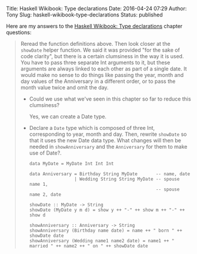 Title: Haskell Wikibook: Type declarations
Date: 2016-04-24 07:29
Author: Tony
Slug: haskell-wikibook-type-declarations
Status: published

Here are my answers to the [Haskell Wikibook: Type declarations](https://en.wikibooks.org/wiki/Haskell/Type_declarations) chapter questions:  

> Reread the function definitions above. Then look closer at the `showDate` helper function. We said it was provided "for the sake of code clarity", but there is a certain clumsiness in the way it is used. You have to pass three separate Int arguments to it, but these arguments are always linked to each other as part of a single date. It would make no sense to do things like passing the year, month and day values of the Anniversary in a different order, or to pass the month value twice and omit the day.  
>
> -   Could we use what we've seen in this chapter so far to reduce this clumsiness?  
>       
>     Yes, we can create a Date type.
> -   Declare a `Date` type which is composed of three Int, corresponding to year, month and day. Then, rewrite `showDate` so that it uses the new Date data type. What changes will then be needed in `showAnniversary` and the `Anniversary` for them to make use of Date?.  
>       
>
>         data MyDate = MyDate Int Int Int
>
>         data Anniversary = Birthday String MyDate       -- name, date
>                          | Wedding String String MyDate -- spouse name 1,
>                                                         -- spouse name 2, date
>
>         showDate :: MyDate -> String
>         showDate (MyDate y m d) = show y ++ "-" ++ show m ++ "-" ++ show d
>
>         showAnniversary :: Anniversary -> String
>         showAnniversary (Birthday name date) = name ++ " born " ++ showDate date
>         showAnniversary (Wedding name1 name2 date) = name1 ++ " married " ++ name2 ++ " on " ++ showDate date
>
 

</p>

